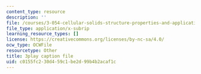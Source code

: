 ```yaml
---
content_type: resource
description: ''
file: /courses/3-054-cellular-solids-structure-properties-and-applications-spring-2015/c0155fc230d459c1be2d99b4b2acaf1c_yK5SA6HngCY.vtt
file_type: application/x-subrip
learning_resource_types: []
license: https://creativecommons.org/licenses/by-nc-sa/4.0/
ocw_type: OCWFile
resourcetype: Other
title: 3play caption file
uid: c0155fc2-30d4-59c1-be2d-99b4b2acaf1c
---
```

